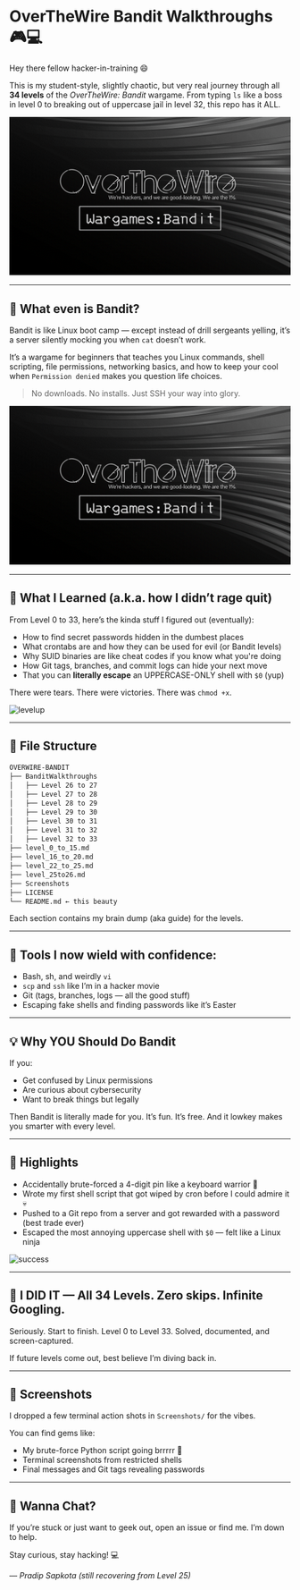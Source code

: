# OverTheWire Bandit Walkthroughs 🎮💻

Hey there fellow hacker-in-training 😄

This is my student-style, slightly chaotic, but very real journey through all **34 levels** of the *OverTheWire: Bandit* wargame. From typing `ls` like a boss in level 0 to breaking out of uppercase jail in level 32, this repo has it ALL.

![bandit-banner](Screenshots/bandit_banner.png)

---

## 🧨 What even is Bandit?
Bandit is like Linux boot camp — except instead of drill sergeants yelling, it’s a server silently mocking you when `cat` doesn’t work. 

It’s a wargame for beginners that teaches you Linux commands, shell scripting, file permissions, networking basics, and how to keep your cool when `Permission denied` makes you question life choices. 

> No downloads. No installs. Just SSH your way into glory.

![bandit-banner](Screenshots/bandit_banner.png)

---

## 🧠 What I Learned (a.k.a. how I didn’t rage quit)
From Level 0 to 33, here’s the kinda stuff I figured out (eventually):
- How to find secret passwords hidden in the dumbest places
- What crontabs are and how they can be used for evil (or Bandit levels)
- Why SUID binaries are like cheat codes if you know what you're doing
- How Git tags, branches, and commit logs can hide your next move
- That you can **literally escape** an UPPERCASE-ONLY shell with `$0` (yup)

There were tears. There were victories. There was `chmod +x`.

![levelup](Screenshots/levelup.png)

---

## 📁 File Structure
```
OVERWIRE-BANDIT
├── BanditWalkthroughs
│   ├── Level 26 to 27
│   ├── Level 27 to 28
│   ├── Level 28 to 29
│   ├── Level 29 to 30
│   ├── Level 30 to 31
│   ├── Level 31 to 32
│   ├── Level 32 to 33
├── level_0_to_15.md
├── level_16_to_20.md
├── level_22_to_25.md
├── level_25to26.md
├── Screenshots
├── LICENSE
└── README.md ← this beauty
```

Each section contains my brain dump (aka guide) for the levels.

---

## 🧰 Tools I now wield with confidence:
- Bash, sh, and weirdly `vi`
- `scp` and `ssh` like I’m in a hacker movie
- Git (tags, branches, logs — all the good stuff)
- Escaping fake shells and finding passwords like it’s Easter

---

## 💡 Why YOU Should Do Bandit
If you:
- Get confused by Linux permissions
- Are curious about cybersecurity
- Want to break things but legally

Then Bandit is literally made for you. It’s fun. It’s free. And it lowkey makes you smarter with every level.

---

## 🎉 Highlights
- Accidentally brute-forced a 4-digit pin like a keyboard warrior 🧠
- Wrote my first shell script that got wiped by cron before I could admire it 💀
- Pushed to a Git repo from a server and got rewarded with a password (best trade ever)
- Escaped the most annoying uppercase shell with `$0` — felt like a Linux ninja

![success](Screenshots/final_success.png)

---

## 🏁 I DID IT — All 34 Levels. Zero skips. Infinite Googling.
Seriously. Start to finish. Level 0 to Level 33. Solved, documented, and screen-captured.

If future levels come out, best believe I’m diving back in.

---

## 📸 Screenshots
I dropped a few terminal action shots in `Screenshots/` for the vibes.

You can find gems like:
- My brute-force Python script going brrrrr 🔁
- Terminal screenshots from restricted shells
- Final messages and Git tags revealing passwords

---

## 💬 Wanna Chat?
If you’re stuck or just want to geek out, open an issue or find me. I’m down to help.

Stay curious, stay hacking! 💻

— *Pradip Sapkota (still recovering from Level 25)*

